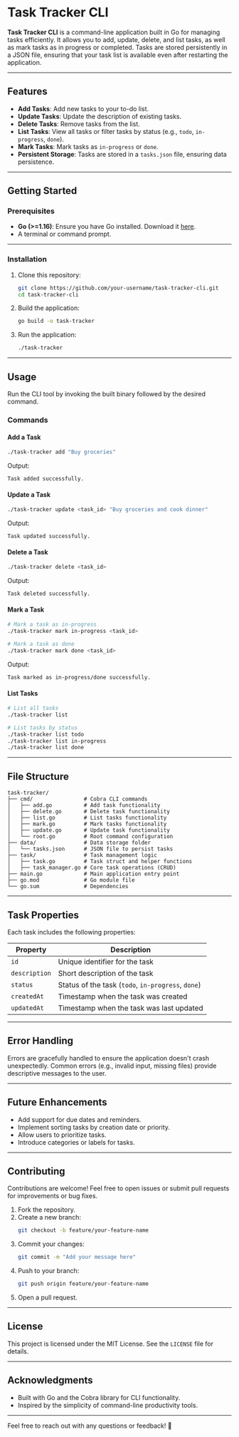 
# Task Tracker CLI

**Task Tracker CLI** is a command-line application built in Go for managing tasks efficiently. It allows you to add, update, delete, and list tasks, as well as mark tasks as in progress or completed. Tasks are stored persistently in a JSON file, ensuring that your task list is available even after restarting the application.

---

## Features

- **Add Tasks**: Add new tasks to your to-do list.
- **Update Tasks**: Update the description of existing tasks.
- **Delete Tasks**: Remove tasks from the list.
- **List Tasks**: View all tasks or filter tasks by status (e.g., `todo`, `in-progress`, `done`).
- **Mark Tasks**: Mark tasks as `in-progress` or `done`.
- **Persistent Storage**: Tasks are stored in a `tasks.json` file, ensuring data persistence.

---

## Getting Started

### Prerequisites

- **Go (>=1.16)**: Ensure you have Go installed. Download it [here](https://golang.org/dl/).
- A terminal or command prompt.

---

### Installation

1. Clone this repository:
   ```bash
   git clone https://github.com/your-username/task-tracker-cli.git
   cd task-tracker-cli
   ```

2. Build the application:
   ```bash
   go build -o task-tracker
   ```

3. Run the application:
   ```bash
   ./task-tracker
   ```

---

## Usage

Run the CLI tool by invoking the built binary followed by the desired command.

### Commands

#### Add a Task
```bash
./task-tracker add "Buy groceries"
```
Output: 
```
Task added successfully.
```

#### Update a Task
```bash
./task-tracker update <task_id> "Buy groceries and cook dinner"
```
Output: 
```
Task updated successfully.
```

#### Delete a Task
```bash
./task-tracker delete <task_id>
```
Output:
```
Task deleted successfully.
```

#### Mark a Task
```bash
# Mark a task as in-progress
./task-tracker mark in-progress <task_id>

# Mark a task as done
./task-tracker mark done <task_id>
```
Output:
```
Task marked as in-progress/done successfully.
```

#### List Tasks
```bash
# List all tasks
./task-tracker list

# List tasks by status
./task-tracker list todo
./task-tracker list in-progress
./task-tracker list done
```

---

## File Structure

```plaintext
task-tracker/
├── cmd/                # Cobra CLI commands
│   ├── add.go          # Add task functionality
│   ├── delete.go       # Delete task functionality
│   ├── list.go         # List tasks functionality
│   ├── mark.go         # Mark tasks functionality
│   ├── update.go       # Update task functionality
│   └── root.go         # Root command configuration
├── data/               # Data storage folder
│   └── tasks.json      # JSON file to persist tasks
├── task/               # Task management logic
│   ├── task.go         # Task struct and helper functions
│   ├── task_manager.go # Core task operations (CRUD)
├── main.go             # Main application entry point
├── go.mod              # Go module file
└── go.sum              # Dependencies
```

---

## Task Properties

Each task includes the following properties:

| Property   | Description                                 |
|------------|---------------------------------------------|
| `id`       | Unique identifier for the task             |
| `description` | Short description of the task          |
| `status`   | Status of the task (`todo`, `in-progress`, `done`) |
| `createdAt`| Timestamp when the task was created        |
| `updatedAt`| Timestamp when the task was last updated   |

---

## Error Handling

Errors are gracefully handled to ensure the application doesn't crash unexpectedly. Common errors (e.g., invalid input, missing files) provide descriptive messages to the user.

---

## Future Enhancements

- Add support for due dates and reminders.
- Implement sorting tasks by creation date or priority.
- Allow users to prioritize tasks.
- Introduce categories or labels for tasks.

---

## Contributing

Contributions are welcome! Feel free to open issues or submit pull requests for improvements or bug fixes.

1. Fork the repository.
2. Create a new branch:
   ```bash
   git checkout -b feature/your-feature-name
   ```
3. Commit your changes:
   ```bash
   git commit -m "Add your message here"
   ```
4. Push to your branch:
   ```bash
   git push origin feature/your-feature-name
   ```
5. Open a pull request.

---

## License

This project is licensed under the MIT License. See the `LICENSE` file for details.

---

## Acknowledgments

- Built with Go and the Cobra library for CLI functionality.
- Inspired by the simplicity of command-line productivity tools.

---

Feel free to reach out with any questions or feedback! 🚀